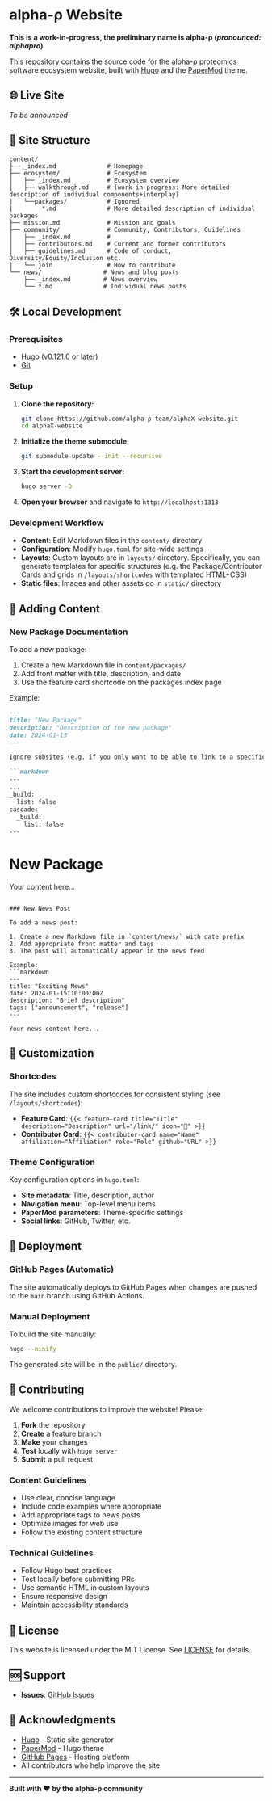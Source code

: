 # alpha-ρ Website

**This is a work-in-progress, the preliminary name is alpha-ρ (_pronounced: alphapro_)**

This repository contains the source code for the alpha-ρ proteomics software ecosystem website, built with [Hugo](https://gohugo.io/) and the [PaperMod](https://github.com/adityatelange/hugo-PaperMod) theme.

## 🌐 Live Site

_To be announced_

## 📁 Site Structure

```
content/
├── _index.md              # Homepage
├── ecosystem/             # Ecosystem
│   ├── _index.md          # Ecosystem overview
│   ├── walkthrough.md     # (work in progress: More detailed description of individual components+interplay)
|   └──packages/           # Ignored
|        *.md              # More detailed description of individual packages
├── mission.md             # Mission and goals
├── community/             # Community, Contributors, Guidelines
│   ├── _index.md          #
│   ├── contributors.md    # Current and former contributors
│   ├── guidelines.md      # Code of conduct, Diversity/Equity/Inclusion etc.
|   └── join               # How to contribute
└── news/                 # News and blog posts
    ├── _index.md         # News overview
    └── *.md              # Individual news posts
```

## 🛠️ Local Development

### Prerequisites

- [Hugo](https://gohugo.io/installation/) (v0.121.0 or later)
- [Git](https://git-scm.com/)

### Setup

1. **Clone the repository:**
   ```bash
   git clone https://github.com/alpha-ρ-team/alphaX-website.git
   cd alphaX-website
   ```

2. **Initialize the theme submodule:**
   ```bash
   git submodule update --init --recursive
   ```

3. **Start the development server:**
   ```bash
   hugo server -D
   ```

4. **Open your browser** and navigate to `http://localhost:1313`

### Development Workflow

- **Content**: Edit Markdown files in the `content/` directory
- **Configuration**: Modify `hugo.toml` for site-wide settings
- **Layouts**: Custom layouts are in `layouts/` directory. Specifically, you can generate templates for specific structures (e.g. the Package/Contributor Cards and grids in `/layouts/shortcodes` with templated HTML+CSS)
- **Static files**: Images and other assets go in `static/` directory

## 📝 Adding Content

### New Package Documentation

To add a new package:

1. Create a new Markdown file in `content/packages/`
2. Add front matter with title, description, and date
3. Use the feature card shortcode on the packages index page

Example:
```markdown
---
title: "New Package"
description: "Description of the new package"
date: 2024-01-15
---

Ignore subsites (e.g. if you only want to be able to link to a specific site)

```markdown
---
...
_build:
  list: false
cascade:
  _build:
    list: false
---
```

# New Package

Your content here...
```

### New News Post

To add a news post:

1. Create a new Markdown file in `content/news/` with date prefix
2. Add appropriate front matter and tags
3. The post will automatically appear in the news feed

Example:
```markdown
---
title: "Exciting News"
date: 2024-01-15T10:00:00Z
description: "Brief description"
tags: ["announcement", "release"]
---

Your news content here...
```

## 🎨 Customization

### Shortcodes

The site includes custom shortcodes for consistent styling (see `/layouts/shortcodes`):

- **Feature Card**: `{{< feature-card title="Title" description="Description" url="/link/" icon="🔬" >}}`
- **Contributor Card**: `{{< contributor-card name="Name" affiliation="Affiliation" role="Role" github="URL" >}}`

### Theme Configuration

Key configuration options in `hugo.toml`:

- **Site metadata**: Title, description, author
- **Navigation menu**: Top-level menu items
- **PaperMod parameters**: Theme-specific settings
- **Social links**: GitHub, Twitter, etc.

## 🚀 Deployment

### GitHub Pages (Automatic)

The site automatically deploys to GitHub Pages when changes are pushed to the `main` branch using GitHub Actions.

### Manual Deployment

To build the site manually:

```bash
hugo --minify
```

The generated site will be in the `public/` directory.


## 🤝 Contributing

We welcome contributions to improve the website! Please:

1. **Fork** the repository
2. **Create** a feature branch
3. **Make** your changes
4. **Test** locally with `hugo server`
5. **Submit** a pull request

### Content Guidelines

- Use clear, concise language
- Include code examples where appropriate
- Add appropriate tags to news posts
- Optimize images for web use
- Follow the existing content structure

### Technical Guidelines

- Follow Hugo best practices
- Test locally before submitting PRs
- Use semantic HTML in custom layouts
- Ensure responsive design
- Maintain accessibility standards

## 📄 License

This website is licensed under the MIT License. See [LICENSE](LICENSE) for details.

## 🆘 Support
- **Issues**: [GitHub Issues](https://github.com/MannLabs/alphaX-website/issues)

## 🙏 Acknowledgments

- [Hugo](https://gohugo.io/) - Static site generator
- [PaperMod](https://github.com/adityatelange/hugo-PaperMod) - Hugo theme
- [GitHub Pages](https://pages.github.com/) - Hosting platform
- All contributors who help improve the site

---

**Built with ❤️ by the alpha-ρ community**
